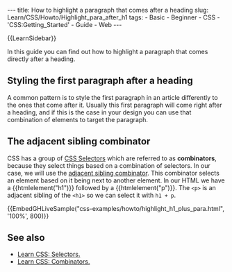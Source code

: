 --- title: How to highlight a paragraph that comes after a heading slug: Learn/CSS/Howto/Highlight\_para\_after\_h1 tags: - Basic - Beginner - CSS - 'CSS:Getting\_Started' - Guide - Web ---

{{LearnSidebar}}

In this guide you can find out how to highlight a paragraph that comes directly after a heading.

Styling the first paragraph after a heading
-------------------------------------------

A common pattern is to style the first paragraph in an article differently to the ones that come after it. Usually this first paragraph will come right after a heading, and if this is the case in your design you can use that combination of elements to target the paragraph.

The adjacent sibling combinator
-------------------------------

CSS has a group of [CSS Selectors](/en-US/docs/Web/CSS/CSS_Selectors) which are referred to as **combinators**, because they select things based on a combination of selectors. In our case, we will use the [adjacent sibling combinator](/en-US/docs/Web/CSS/Adjacent_sibling_combinator). This combinator selects an element based on it being next to another element. In our HTML we have a {{htmlelement("h1")}} followed by a {{htmlelement("p")}}. The `<p>` is an adjacent sibling of the `<h1>` so we can select it with `h1 + p`.

{{EmbedGHLiveSample("css-examples/howto/highlight\_h1\_plus\_para.html", '100%', 800)}}

See also
--------

-   [Learn CSS: Selectors.](/en-US/docs/Learn/CSS/Building_blocks/Selectors)
-   [Learn CSS: Combinators.](/en-US/docs/Learn/CSS/Building_blocks/Selectors/Combinators)
